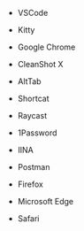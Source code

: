 - VSCode
- Kitty
- Google Chrome

- CleanShot X
- AltTab
- Shortcat
- Raycast

- 1Password
- IINA
- Postman

- Firefox
- Microsoft Edge
- Safari
